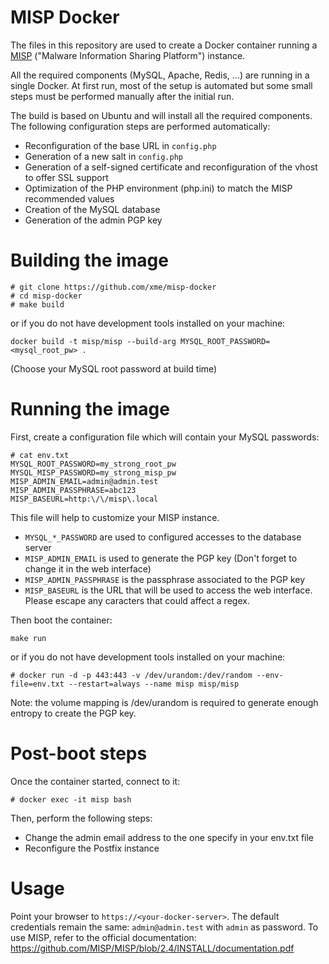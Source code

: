 MISP Docker
===========

The files in this repository are used to create a Docker container running a [MISP](http://www.misp-project.org) ("Malware Information Sharing Platform") instance.

All the required components (MySQL, Apache, Redis, ...) are running in a single Docker. At first run, most of the setup is automated but some small steps must be performed manually after the initial run.

The build is based on Ubuntu and will install all the required components. The following configuration steps are performed automatically:
* Reconfiguration of the base URL in `config.php`
* Generation of a new salt in `config.php`
* Generation of a self-signed certificate and reconfiguration of the vhost to offer SSL support
* Optimization of the PHP environment (php.ini) to match the MISP recommended values
* Creation of the MySQL database
* Generation of the admin PGP key

# Building the image

```
# git clone https://github.com/xme/misp-docker
# cd misp-docker
# make build
```

or if you do not have development tools installed on your machine:

```
docker build -t misp/misp --build-arg MYSQL_ROOT_PASSWORD=<mysql_root_pw> .
```

(Choose your MySQL root password at build time)

# Running the image

First, create a configuration file which will contain your MySQL passwords:
```
# cat env.txt
MYSQL_ROOT_PASSWORD=my_strong_root_pw
MYSQL_MISP_PASSWORD=my_strong_misp_pw
MISP_ADMIN_EMAIL=admin@admin.test
MISP_ADMIN_PASSPHRASE=abc123
MISP_BASEURL=http:\/\/misp\.local
``` 
This file will help to customize your MISP instance.
* `MYSQL_*_PASSWORD` are used to configured accesses to the database server
* `MISP_ADMIN_EMAIL` is used to generate the PGP key (Don't forget to change it in the web interface)
* `MISP_ADMIN_PASSPHRASE` is the passphrase associated to the PGP key
* `MISP_BASEURL` is the URL that will be used to access the web interface. Please escape any caracters that could affect a regex.

Then boot the container:

```
make run
```
or if you do not have development tools installed on your machine:

```
# docker run -d -p 443:443 -v /dev/urandom:/dev/random --env-file=env.txt --restart=always --name misp misp/misp
```

Note: the volume mapping is /dev/urandom is required to generate enough entropy to create the PGP key.

# Post-boot steps

Once the container started, connect to it:
```
# docker exec -it misp bash
```
Then, perform the following steps:
* Change the admin email address to the one specify in your env.txt file
* Reconfigure the Postfix instance

# Usage

Point your browser to `https://<your-docker-server>`. The default credentials remain the same:  `admin@admin.test` with `admin` as password.
To use MISP, refer to the official documentation: https://github.com/MISP/MISP/blob/2.4/INSTALL/documentation.pdf
